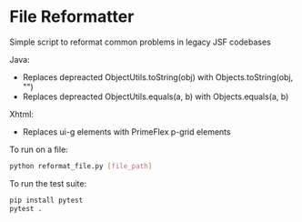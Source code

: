 # File Reformatter

Simple script to reformat common problems in legacy JSF codebases

Java:
- Replaces depreacted ObjectUtils.toString(obj) with Objects.toString(obj, "")
- Replaces depreacted ObjectUtils.equals(a, b) with Objects.equals(a, b)

Xhtml:
- Replaces ui-g elements with PrimeFlex p-grid elements

To run on a file:
```bash
python reformat_file.py [file_path]
```

To run the test suite:

```bash
pip install pytest
pytest .
```
